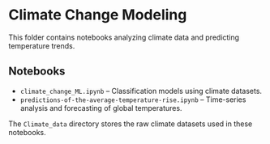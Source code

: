 # Climate Change Modeling

This folder contains notebooks analyzing climate data and predicting temperature trends.

## Notebooks
- `climate_change_ML.ipynb` – Classification models using climate datasets.
- `predictions-of-the-average-temperature-rise.ipynb` – Time-series analysis and forecasting of global temperatures.

The `Climate_data` directory stores the raw climate datasets used in these notebooks.
